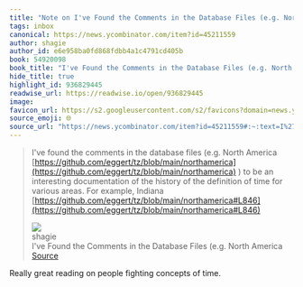 ```yaml
---
title: "Note on I've Found the Comments in the Database Files (e.g. North America via shagie"
tags: inbox
canonical: https://news.ycombinator.com/item?id=45211559
author: shagie
author_id: e6e958ba0fd868fdbb4a1c4791cd405b
book: 54920098
book_title: "I've Found the Comments in the Database Files (e.g. North America"
hide_title: true
highlight_id: 936829445
readwise_url: https://readwise.io/open/936829445
image: 
favicon_url: https://s2.googleusercontent.com/s2/favicons?domain=news.ycombinator.com
source_emoji: 🌐
source_url: "https://news.ycombinator.com/item?id=45211559#:~:text=I%27ve%20found%20the,%28https%3A%2F%2Fgithub.com%2Feggert%2Ftz%2Fblob%2Fmain%2Fnorthamerica%23L846%29"
---
```


> I've found the comments in the database files (e.g. North America [https://github.com/eggert/tz/blob/main/northamerica](https://github.com/eggert/tz/blob/main/northamerica) ) to be an interesting documentation of the history of the definition of time for various areas. For example, Indiana [https://github.com/eggert/tz/blob/main/northamerica#L846](https://github.com/eggert/tz/blob/main/northamerica#L846)
> <div class="quoteback-footer"><div class="quoteback-avatar"><img class="mini-favicon" src="https://s2.googleusercontent.com/s2/favicons?domain=news.ycombinator.com"></div><div class="quoteback-metadata"><div class="metadata-inner"><span style="display:none">FROM:</span><div aria-label="shagie" class="quoteback-author"> shagie</div><div aria-label="I've Found the Comments in the Database Files (e.g. North America" class="quoteback-title"> I've Found the Comments in the Database Files (e.g. North America</div></div></div><div class="quoteback-backlink"><a target="_blank" aria-label="go to the full text of this quotation" rel="noopener" href="https://news.ycombinator.com/item?id=45211559#:~:text=I%27ve%20found%20the,%28https%3A%2F%2Fgithub.com%2Feggert%2Ftz%2Fblob%2Fmain%2Fnorthamerica%23L846%29" class="quoteback-arrow"> Source</a></div></div>

Really great reading on people fighting concepts of time.